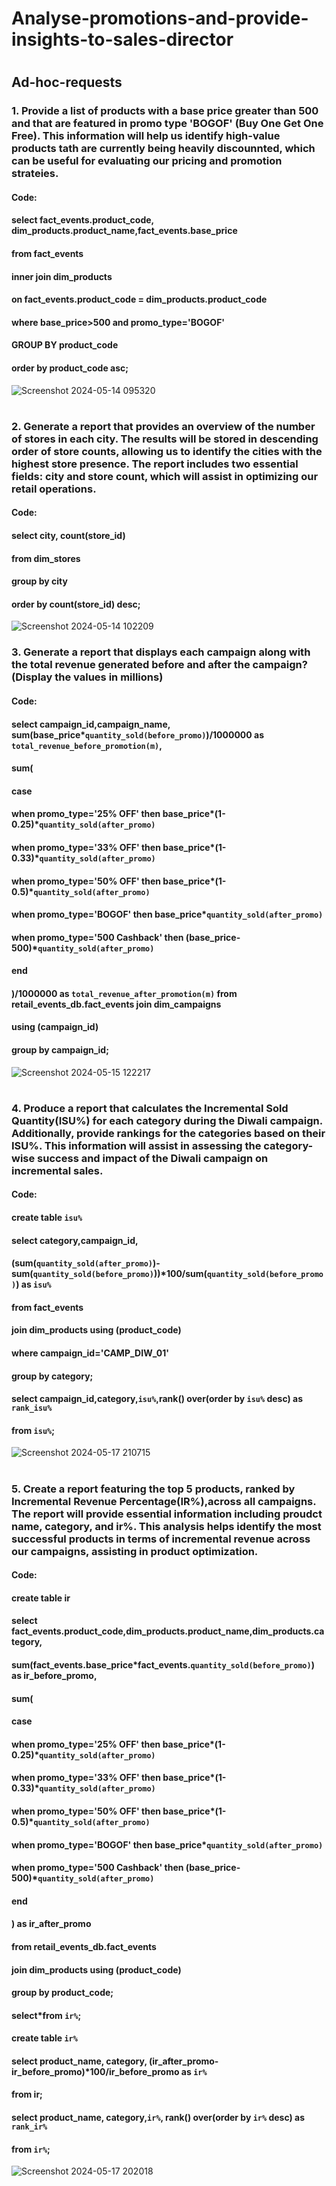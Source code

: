 # Analyse-promotions-and-provide-insights-to-sales-director
#
## Ad-hoc-requests
### 1. Provide a list of products with a base price greater than 500 and that are featured in promo type 'BOGOF' (Buy One Get One Free). This information will help us identify high-value products tath are currently being heavily discounnted, which can be useful for evaluating our pricing and promotion strateies.
#### Code: 
#### select fact_events.product_code, dim_products.product_name,fact_events.base_price
#### from fact_events
#### inner join dim_products
#### on fact_events.product_code = dim_products.product_code
#### where base_price>500 and promo_type='BOGOF'
#### GROUP BY product_code
#### order by product_code asc;
![Screenshot 2024-05-14 095320](https://github.com/SuhaniAS/Analyse-promotions-and-provide-insights-/assets/137792301/2ce17ddb-e02c-401c-980a-f2447c1508e7)
# 
### 2. Generate a report that provides an overview of the number of stores in each city. The results will be stored in descending order of store counts, allowing us to identify the cities with the highest store presence. The report includes two essential fields: city and store count, which will assist in optimizing our retail operations.
#### Code:
#### select city, count(store_id)
#### from dim_stores
#### group by city
#### order by count(store_id) desc; 
![Screenshot 2024-05-14 102209](https://github.com/SuhaniAS/Analyse-promotions-and-provide-insights-/assets/137792301/17f45582-f5ba-41a7-8e08-005e056bff70)   
### 3. Generate a report that displays each campaign along with the total revenue generated before and after the campaign? (Display the values in millions)
#### Code:
#### select campaign_id,campaign_name, sum(base_price*`quantity_sold(before_promo)`)/1000000 as `total_revenue_before_promotion(m)`,
#### sum(
#### case
#### when promo_type='25% OFF' then base_price*(1-0.25)*`quantity_sold(after_promo)`
#### when promo_type='33% OFF' then base_price*(1-0.33)*`quantity_sold(after_promo)`
#### when promo_type='50% OFF' then base_price*(1-0.5)*`quantity_sold(after_promo)`
#### when promo_type='BOGOF' then base_price*`quantity_sold(after_promo)`
#### when promo_type='500 Cashback' then (base_price-500)*`quantity_sold(after_promo)`
#### end
#### )/1000000 as `total_revenue_after_promotion(m)` from retail_events_db.fact_events join dim_campaigns 
#### using (campaign_id)
#### group by campaign_id;
![Screenshot 2024-05-15 122217](https://github.com/SuhaniAS/Analyse-promotions-and-provide-insights-/assets/137792301/e7804c22-060b-49cd-aaaf-eb5f18cd2494)
#
### 4. Produce a report that calculates the Incremental Sold Quantity(ISU%) for each category during the Diwali campaign. Additionally, provide rankings for the categories based on their ISU%. This information will assist in  assessing the category-wise success and impact of the Diwali  campaign on  incremental sales.
####  Code:

#### create table `isu%`
#### select category,campaign_id, 
#### (sum(`quantity_sold(after_promo)`)-sum(`quantity_sold(before_promo)`))*100/sum(`quantity_sold(before_promo)`) as `isu%`
#### from fact_events
#### join dim_products using (product_code)
#### where campaign_id='CAMP_DIW_01'
#### group by category;

#### select campaign_id,category,`isu%`,rank() over(order by `isu%` desc) as `rank_isu%`
#### from `isu%`;
![Screenshot 2024-05-17 210715](https://github.com/SuhaniAS/Analyse-promotions-and-provide-insights-/assets/137792301/08a27201-7b50-4aa7-874c-c95e0d9aeff5)

 
#
### 5. Create a report featuring the top 5 products, ranked by Incremental Revenue Percentage(IR%),across all campaigns. The report will provide essential information including proudct name, category, and ir%. This analysis helps identify the most successful products in terms of incremental revenue across our campaigns, assisting in product optimization.
#### Code:
#### create table ir
#### select fact_events.product_code,dim_products.product_name,dim_products.category,
#### sum(fact_events.base_price*fact_events.`quantity_sold(before_promo)`) as ir_before_promo,
#### sum(
#### case
#### when promo_type='25% OFF' then base_price*(1-0.25)*`quantity_sold(after_promo)`
#### when promo_type='33% OFF' then base_price*(1-0.33)*`quantity_sold(after_promo)`
#### when promo_type='50% OFF' then base_price*(1-0.5)*`quantity_sold(after_promo)`
#### when promo_type='BOGOF' then base_price*`quantity_sold(after_promo)`
#### when promo_type='500 Cashback' then (base_price-500)*`quantity_sold(after_promo)`
#### end
#### ) as ir_after_promo
#### from retail_events_db.fact_events
#### join dim_products using (product_code)
#### group by product_code;

#### select*from `ir%`;

#### create table `ir%`
#### select product_name, category, (ir_after_promo-ir_before_promo)*100/ir_before_promo as `ir%`
#### from ir;

#### select product_name, category,`ir%`, rank() over(order by `ir%` desc) as `rank_ir%`
#### from `ir%`;
![Screenshot 2024-05-17 202018](https://github.com/SuhaniAS/Analyse-promotions-and-provide-insights-/assets/137792301/92c415f2-dfb3-4e4a-98b1-48f2ffdf8a8e)
